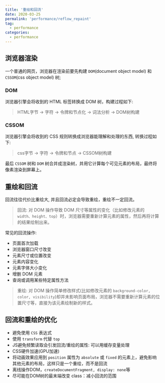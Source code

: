 ```yaml
---
title: '重绘和回流'
date: 2020-03-25
permalink: 'performance/reflow_repaint'
tag:
  - performance
categories:
  - performance
---
```


## 浏览器渲染

一个普通的网页，浏览器在渲染前要先构建 `DOM`(document object model) 和 `CSSOM`(css object model) 树;

### DOM

浏览器引擎会将收到的 HTML 标签转换成 DOM 树，构建过程如下:

> HTML字节 -> 字符 -> 令牌和节点化 -> 词法分析 -> DOM树构建

### CSSOM

浏览器引擎会将收到的 CSS 规则转换成浏览器能理解和处理的东西, 转换过程如下:

> css字节 -> 字符 -> 令牌和节点 -> CSSOM树构建

最后 `CSSOM` 树和 `DOM` 树合并成渲染树，并用它计算每个可见元素的布局，最终将像素渲染到屏幕上。

## 重绘和回流

回流往往代价比重绘大, 并且回流必定会导致重绘，重绘不一定回流。

> 回流: 对 DOM 操作导致 DOM 尺寸等属性的变化（比如修改元素的 `width、height、top`）时，浏览器需要重新计算元素的属性，然后再将计算的结果绘制出来。

常见的回流操作:

- 页面首次加载
- 浏览器窗口尺寸改变
- 元素尺寸或位置改变
- 元素内容变化
- 元素字体大小变化
- 增删 DOM 元素
- 查询或调用某些特定属性方法

> 重绘: 对 DOM 操作简单修改样式(比如修改元素的 `background-color, color, visibility`)却并未影响页面布局，浏览器不需要重新计算元素的位置尺寸等，直接为该元素绘制新的样式。

## 回流和重绘的优化

- 避免使用 `CSS` 表达式
- 使用 `transform` 代替 `top`
- JS避免频繁读取会引发回流/重绘的属性: 可以用缓存变量处理
- CSS硬件加速(GPU加速)
- 将动画效果应用到 `position` 属性为 `absolute` 或 `fixed` 的元素上，避免影响其他元素的布局，这样只是一个重绘，而不是回流
- 离线操作DOM，`createDocumentFragment, display: none`等
- 尽可能在DOM树的最末端改变 class：减小回流的范围
